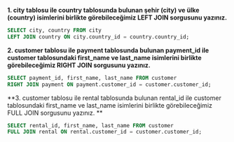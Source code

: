 
**1. city tablosu ile country tablosunda bulunan şehir (city) ve ülke (country) isimlerini birlikte görebileceğimiz LEFT JOIN sorgusunu yazınız.**

```sql
SELECT city, country FROM city
LEFT JOIN country ON city.country_id = country.country_id;
```

**2. customer tablosu ile payment tablosunda bulunan payment_id ile customer tablosundaki first_name ve last_name isimlerini birlikte görebileceğimiz RIGHT JOIN sorgusunu yazınız.**

```sql
SELECT payment_id, first_name, last_name FROM customer
RIGHT JOIN payment ON payment.customer_id = customer.customer_id;
```

**3. customer tablosu ile rental tablosunda bulunan rental_id ile customer tablosundaki first_name ve last_name isimlerini birlikte görebileceğimiz FULL JOIN sorgusunu yazınız.
**

```sql
SELECT rental_id, first_name, last_name FROM customer
FULL JOIN rental ON rental.customer_id = customer.customer_id;
```
